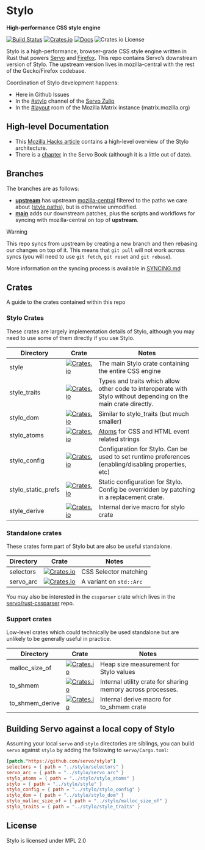 Stylo
=====

**High-performance CSS style engine**

[![Build Status](https://github.com/servo/stylo/actions/workflows/main.yml/badge.svg)](https://github.com/servo/stylo/actions)
[![Crates.io](https://img.shields.io/crates/v/stylo.svg)](https://crates.io/crates/stylo)
[![Docs](https://docs.rs/stylo/badge.svg)](https://docs.rs/stylo)
![Crates.io License](https://img.shields.io/crates/l/stylo)

Stylo is a high-performance, browser-grade CSS style engine written in Rust that powers [Servo](https://servo.org) and [Firefox](https://firefox.com). This repo contains Servo’s downstream version of Stylo. The upstream version lives in mozilla-central with the rest of the Gecko/Firefox codebase.

Coordination of Stylo development happens:

- Here in Github Issues
- In the [#stylo](https://servo.zulipchat.com/#narrow/channel/417109-stylo) channel of the [Servo Zulip](https://servo.zulipchat.com/)
- In the [#layout](https://chat.mozilla.org/#/room/#layout:mozilla.org) room of the Mozilla Matrix instance (matrix.mozilla.org)

## High-level Documentation

- This [Mozilla Hacks article](https://hacks.mozilla.org/2017/08/inside-a-super-fast-css-engine-quantum-css-aka-stylo) contains a high-level overview of the Stylo architecture.
- There is a [chapter](https://book.servo.org/architecture/style.html) in the Servo Book (although it is a little out of date).

## Branches

The branches are as follows:

- [**upstream**](https://github.com/servo/style/tree/upstream) has upstream [mozilla-central](https://searchfox.org/mozilla-central/source/servo) filtered to the paths we care about ([style.paths](style.paths)), but is otherwise unmodified.
- [**main**](https://github.com/servo/style/tree/ci) adds our downstream patches, plus the scripts and workflows for syncing with mozilla-central on top of **upstream**.

> [!WARNING]
> This repo syncs from upstream by creating a new branch and then rebasing our changes on top of it. This means that `git pull` will not work across syncs (you will need to use `git fetch`, `git reset` and `git rebase`).

More information on the syncing process is available in [SYNCING.md](SYNCING.md)

## Crates

A guide to the crates contained within this repo

### Stylo Crates

These crates are largely implementation details of Stylo, although you may need to use some of them directly if you use Stylo.

| Directory          | Crate                                                                                                               | Notes                                                                                                             |
| ---                | ---                                                                                                                 | ---                                                                                                               |
| style              | [![Crates.io](https://img.shields.io/crates/v/stylo.svg)](https://crates.io/crates/stylo)                           | The main Stylo crate containing the entire CSS engine                                                             |
| style_traits       | [![Crates.io](https://img.shields.io/crates/v/stylo_traits.svg)](https://crates.io/crates/stylo_traits)             | Types and traits which allow other code to interoperate with Stylo without depending on the main crate directly.  |
| stylo_dom          | [![Crates.io](https://img.shields.io/crates/v/stylo_dom.svg)](https://crates.io/crates/stylo_dom)                   | Similar to stylo_traits (but much smaller)                                                                        |
| stylo_atoms        | [![Crates.io](https://img.shields.io/crates/v/stylo_atoms.svg)](https://crates.io/crates/stylo_atoms)               | [Atoms](https://docs.rs/string_cache/latest/string_cache/struct.Atom.html) for CSS and HTML event related strings |
| stylo_config       | [![Crates.io](https://img.shields.io/crates/v/stylo_config.svg)](https://crates.io/crates/stylo_config)             | Configuration for Stylo. Can be used to set runtime preferences (enabling/disabling properties, etc)              |
| stylo_static_prefs | [![Crates.io](https://img.shields.io/crates/v/stylo_static_prefs.svg)](https://crates.io/crates/stylo_static_prefs) | Static configuration for Stylo. Config be overridden by patching in a replacement crate.                          |
| style_derive       | [![Crates.io](https://img.shields.io/crates/v/stylo_derive.svg)](https://crates.io/crates/stylo_derive)             | Internal derive macro for stylo crate                                                                             |

### Standalone crates

These crates form part of Stylo but are also be useful standalone.

| Directory | Crate                                                                                             | Notes                   |
| ---       | ---                                                                                               | ---                     |
| selectors | [![Crates.io](https://img.shields.io/crates/v/selectors.svg)](https://crates.io/crates/selectors) | CSS Selector matching   |
| servo_arc | [![Crates.io](https://img.shields.io/crates/v/servo_arc.svg)](https://crates.io/crates/servo_arc) | A variant on `std::Arc` |

You may also be interested in the `cssparser` crate which lives in the [servo/rust-cssparser](https://github.com/servo/rust-cssparser) repo.

### Support crates

Low-level crates which could technically be used standalone but are unlikely to be generally useful in practice.

| Directory       | Crate                                                                                                                   | Notes                                                       |
| ---             | ---                                                                                                                     | ---                                                         |
| malloc_size_of  | [![Crates.io](https://img.shields.io/crates/v/stylo_malloc_size_of.svg)](https://crates.io/crates/stylo_malloc_size_of) | Heap size measurement for Stylo values                      |
| to_shmem        | [![Crates.io](https://img.shields.io/crates/v/to_shmem.svg)](https://crates.io/crates/to_shmem)                         | Internal utility crate for sharing memory across processes. |
| to_shmem_derive | [![Crates.io](https://img.shields.io/crates/v/to_shmem_derive.svg)](https://crates.io/crates/to_shmem_derive)           | Internal derive macro for to_shmem crate                    |

## Building Servo against a local copy of Stylo

Assuming your local `servo` and `stylo` directories are siblings, you can build `servo` against `stylo` by adding the following to `servo/Cargo.toml`:

```toml
[patch."https://github.com/servo/stylo"]
selectors = { path = "../stylo/selectors" }
servo_arc = { path = "../stylo/servo_arc" }
stylo_atoms = { path = "../stylo/stylo_atoms" }
stylo = { path = "../stylo/style" }
stylo_config = { path = "../stylo/stylo_config" }
stylo_dom = { path = "../stylo/stylo_dom" }
stylo_malloc_size_of = { path = "../stylo/malloc_size_of" }
stylo_traits = { path = "../stylo/style_traits" }
```

## License

Stylo is licensed under MPL 2.0